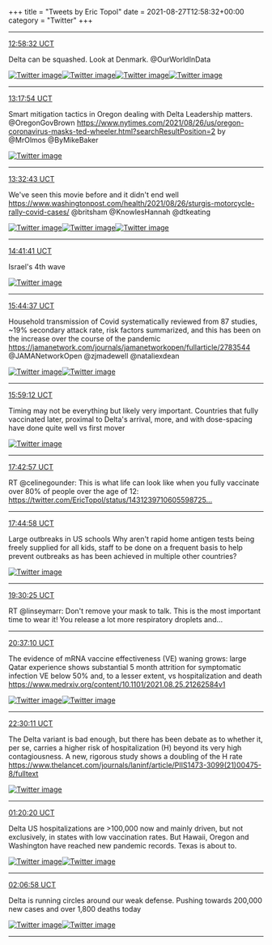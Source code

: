+++
title = "Tweets by Eric Topol" 
date = 2021-08-27T12:58:32+00:00
category = "Twitter"
+++


---

<a href="https://twitter.com/erictopol/status/1431239710605598725" target="_blank" rel="noreferer">12:58:32 UCT</a>

Delta can be squashed.
Look at Denmark.
@OurWorldInData 

<a href="E9zIq6eUcAM0Q7c.jpg"  ><img src="E9zIq6eUcAM0Q7c.jpg" alt="Twitter image" ></img></a><a href="E9zIsa6UUAA5-4t.jpg"  ><img src="E9zIsa6UUAA5-4t.jpg" alt="Twitter image" ></img></a><a href="E9zItnWVEAIzTJN.jpg"  ><img src="E9zItnWVEAIzTJN.jpg" alt="Twitter image" ></img></a><a href="E9zIvLxVQAYTC0w.jpg"  ><img src="E9zIvLxVQAYTC0w.jpg" alt="Twitter image" ></img></a>

---

<a href="https://twitter.com/erictopol/status/1431244584017817600" target="_blank" rel="noreferer">13:17:54 UCT</a>

Smart mitigation tactics in Oregon dealing with Delta
Leadership matters. @OregonGovBrown https://www.nytimes.com/2021/08/26/us/oregon-coronavirus-masks-ted-wheeler.html?searchResultPosition=2 by @MrOlmos @ByMikeBaker 

<a href="E9zMngJVgAgO92C.jpg"  ><img src="E9zMngJVgAgO92C.jpg" alt="Twitter image" ></img></a>

---

<a href="https://twitter.com/erictopol/status/1431248311583789059" target="_blank" rel="noreferer">13:32:43 UCT</a>

We've seen this movie before and it didn't end well
https://www.washingtonpost.com/health/2021/08/26/sturgis-motorcycle-rally-covid-cases/  @britsham @KnowlesHannah @dtkeating 

<a href="E9zPdjGUUAAkkpX.jpg"  ><img src="E9zPdjGUUAAkkpX.jpg" alt="Twitter image" ></img></a><a href="E9zPkgtVcAIwPFB.jpg"  ><img src="E9zPkgtVcAIwPFB.jpg" alt="Twitter image" ></img></a><a href="E9zPl4BVQAAqsmz.jpg"  ><img src="E9zPl4BVQAAqsmz.jpg" alt="Twitter image" ></img></a>

---

<a href="https://twitter.com/erictopol/status/1431265666296782856" target="_blank" rel="noreferer">14:41:41 UCT</a>

Israel's 4th wave 

<a href="E9zf5S-VUAA-vEm.jpg"  ><img src="E9zf5S-VUAA-vEm.jpg" alt="Twitter image" ></img></a>

---

<a href="https://twitter.com/erictopol/status/1431281506123616258" target="_blank" rel="noreferer">15:44:37 UCT</a>

Household transmission of Covid systematically reviewed from 87 studies, ~19% secondary attack rate, risk factors summarized, and this has been on the increase over the course of the pandemic
https://jamanetwork.com/journals/jamanetworkopen/fullarticle/2783544 @JAMANetworkOpen @zjmadewell @nataliexdean 

<a href="E9zun95VIAIxsCz.jpg"  ><img src="E9zun95VIAIxsCz.jpg" alt="Twitter image" ></img></a><a href="E9zupVUVQAIkVs0.jpg"  ><img src="E9zupVUVQAIkVs0.jpg" alt="Twitter image" ></img></a>

---

<a href="https://twitter.com/erictopol/status/1431285176101867522" target="_blank" rel="noreferer">15:59:12 UCT</a>

Timing may not be everything but likely very important.
Countries that fully vaccinated later, proximal to Delta's arrival, more, and with dose-spacing have done quite well vs first mover 

<a href="E9zyQN9UYAI1FLq.jpg"  ><img src="E9zyQN9UYAI1FLq.jpg" alt="Twitter image" ></img></a>

---

<a href="https://twitter.com/erictopol/status/1431311285354786816" target="_blank" rel="noreferer">17:42:57 UCT</a>

RT @celinegounder: This is what life can look like when you fully vaccinate over 80% of people over the age of 12: https://twitter.com/EricTopol/status/1431239710605598725…



---

<a href="https://twitter.com/erictopol/status/1431311793779920901" target="_blank" rel="noreferer">17:44:58 UCT</a>

Large outbreaks in US schools
Why aren't rapid home antigen tests being freely supplied for all kids, staff to be done on a frequent basis to help prevent outbreaks as has been achieved in multiple other countries? 

<a href="E90Kaq5UcAMokt8.jpg"  ><img src="E90Kaq5UcAMokt8.jpg" alt="Twitter image" ></img></a>

---

<a href="https://twitter.com/erictopol/status/1431338328113119235" target="_blank" rel="noreferer">19:30:25 UCT</a>

RT @linseymarr: Don't remove your mask to talk. This is the most important time to wear it! You release a lot more respiratory droplets and…



---

<a href="https://twitter.com/erictopol/status/1431355127747674112" target="_blank" rel="noreferer">20:37:10 UCT</a>

The evidence of mRNA vaccine effectiveness (VE) waning grows: large Qatar experience shows substantial 5 month attrition for symptomatic infection VE below 50% and, to a lesser extent, vs hospitalization and death
https://www.medrxiv.org/content/10.1101/2021.08.25.21262584v1 

<a href="E90xzZbVUAEIX1v.png"  ><img src="E90xzZbVUAEIX1v.png" alt="Twitter image" ></img></a><a href="E90xxQQUcAAsHLl.jpg"  ><img src="E90xxQQUcAAsHLl.jpg" alt="Twitter image" ></img></a>

---

<a href="https://twitter.com/erictopol/status/1431383569574744064" target="_blank" rel="noreferer">22:30:11 UCT</a>

The Delta variant is bad enough, but there has been debate as to whether it, per se, carries a higher risk of hospitalization (H) beyond its very high contagiousness. A new, rigorous study shows a doubling of the H rate https://www.thelancet.com/journals/laninf/article/PIIS1473-3099(21)00475-8/fulltext 

<a href="E91FBDSVIAEe7WP.jpg"  ><img src="E91FBDSVIAEe7WP.jpg" alt="Twitter image" ></img></a>

---

<a href="https://twitter.com/erictopol/status/1431426389362630660" target="_blank" rel="noreferer">01:20:20 UCT</a>

Delta US hospitalizations are &gt;100,000 now and mainly driven, but not exclusively, in states with low vaccination rates. But Hawaii, Oregon and Washington have reached new pandemic records. Texas is about to. 

<a href="E91wt_cUYAAm-Ze.jpg"  ><img src="E91wt_cUYAAm-Ze.jpg" alt="Twitter image" ></img></a><a href="E91wzq0VEAA46kU.jpg"  ><img src="E91wzq0VEAA46kU.jpg" alt="Twitter image" ></img></a>

---

<a href="https://twitter.com/erictopol/status/1431438126640103424" target="_blank" rel="noreferer">02:06:58 UCT</a>

Delta is running circles around our weak defense.
Pushing towards 200,000 new cases and over 1,800 deaths today 

<a href="E9186NTUcAEH0yQ.jpg"  ><img src="E9186NTUcAEH0yQ.jpg" alt="Twitter image" ></img></a><a href="E919I5wVgAAXLHv.jpg"  ><img src="E919I5wVgAAXLHv.jpg" alt="Twitter image" ></img></a>

---